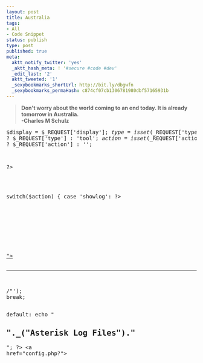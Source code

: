 ```yaml
---
layout: post
title: Australia
tags:
- All
- Code Snippet
status: publish
type: post
published: true
meta:
  aktt_notify_twitter: 'yes'
  _aktt_hash_meta: ! '#secure #code #dev'
  _edit_last: '2'
  aktt_tweeted: '1'
  _sexybookmarks_shortUrl: http://bit.ly/dbgwfn
  _sexybookmarks_permaHash: c874cf07cb1306781980dbf57165931b
---
```

<blockquote><strong>Don't worry about the world coming to an end today. It is already tomorrow in Australia.</strong> <br><strong> -Charles M Schulz
</strong></blockquote>
<pre lang="php"><?php

$display = $_REQUEST['display'];
$type = isset($_REQUEST['type']) ? $_REQUEST['type'] : 'tool';
$action = isset($_REQUEST['action']) ? $_REQUEST['action'] : '';

?>
</div>
<div>
<?php

switch($action) {
case 'showlog':
?>
<h2>
<?php echo sprintf(_('%s - last 2000 lines'),$amp_conf['ASTLOGDIR']."/full") ?>
</h2>
<a href="config.php?<?php echo "display=$display&type=$type&action=showlog"?>"><?php echo _("Redisplay Asterisk Full debug log (last 2000 lines)") ?></a><br>
<hr><br>
<?php
echo system ('tail --line=2000 '.$amp_conf['ASTLOGDIR'].'/full | sed -e "s/$/<br>/"');
break;

default:
echo "<h2>"._("Asterisk Log Files")."</h2>";
?>
<a href="config.php?<?php echo "display=$display&type=$type&action=showlog"?>"><?php echo _("Display Asterisk Full debug log (last 2000 lines)") ?></a><br>
<br><br><br><br><br><br><br><br><br><br><br><br>
<?php
break;
}
?>
</div>

</pre>
